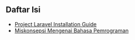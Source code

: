 ## Daftar Isi

- [Project Laravel Installation Guide](DETAILS.md#project-laravel-installation-guide)
- [Miskonsepsi Mengenai Bahasa Pemrograman](DETAILS.md#miskonsepsi-mengenai-bahasa-pemrograman)